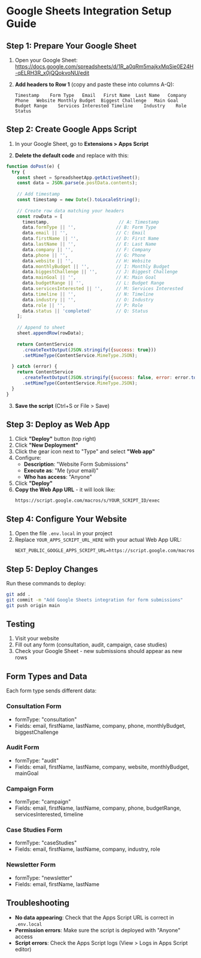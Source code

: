 # Google Sheets Integration Setup Guide

## Step 1: Prepare Your Google Sheet

1. Open your Google Sheet: https://docs.google.com/spreadsheets/d/1R_a0qRm5majkxMqSie0E24H-qELRH3R_x0jQQokvoNU/edit

2. **Add headers to Row 1** (copy and paste these into columns A-Q):
   ```
   Timestamp	Form Type	Email	First Name	Last Name	Company	Phone	Website	Monthly Budget	Biggest Challenge	Main Goal	Budget Range	Services Interested	Timeline	Industry	Role	Status
   ```

## Step 2: Create Google Apps Script

1. In your Google Sheet, go to **Extensions > Apps Script**

2. **Delete the default code** and replace with this:

```javascript
function doPost(e) {
  try {
    const sheet = SpreadsheetApp.getActiveSheet();
    const data = JSON.parse(e.postData.contents);
    
    // Add timestamp
    const timestamp = new Date().toLocaleString();
    
    // Create row data matching your headers
    const rowData = [
      timestamp,                          // A: Timestamp
      data.formType || '',               // B: Form Type
      data.email || '',                  // C: Email
      data.firstName || '',              // D: First Name
      data.lastName || '',               // E: Last Name
      data.company || '',                // F: Company
      data.phone || '',                  // G: Phone
      data.website || '',                // H: Website
      data.monthlyBudget || '',          // I: Monthly Budget
      data.biggestChallenge || '',       // J: Biggest Challenge
      data.mainGoal || '',               // K: Main Goal
      data.budgetRange || '',            // L: Budget Range
      data.servicesInterested || '',     // M: Services Interested
      data.timeline || '',               // N: Timeline
      data.industry || '',               // O: Industry
      data.role || '',                   // P: Role
      data.status || 'completed'         // Q: Status
    ];
    
    // Append to sheet
    sheet.appendRow(rowData);
    
    return ContentService
      .createTextOutput(JSON.stringify({success: true}))
      .setMimeType(ContentService.MimeType.JSON);
      
  } catch (error) {
    return ContentService
      .createTextOutput(JSON.stringify({success: false, error: error.toString()}))
      .setMimeType(ContentService.MimeType.JSON);
  }
}
```

3. **Save the script** (Ctrl+S or File > Save)

## Step 3: Deploy as Web App

1. Click **"Deploy"** button (top right)
2. Click **"New Deployment"**
3. Click the gear icon next to "Type" and select **"Web app"**
4. Configure:
   - **Description**: "Website Form Submissions"
   - **Execute as**: "Me (your email)"
   - **Who has access**: "Anyone"
5. Click **"Deploy"**
6. **Copy the Web App URL** - it will look like:
   ```
   https://script.google.com/macros/s/YOUR_SCRIPT_ID/exec
   ```

## Step 4: Configure Your Website

1. Open the file `.env.local` in your project
2. Replace `YOUR_APPS_SCRIPT_URL_HERE` with your actual Web App URL:
   ```
   NEXT_PUBLIC_GOOGLE_APPS_SCRIPT_URL=https://script.google.com/macros/s/YOUR_SCRIPT_ID/exec
   ```

## Step 5: Deploy Changes

Run these commands to deploy:
```bash
git add .
git commit -m "Add Google Sheets integration for form submissions"
git push origin main
```

## Testing

1. Visit your website
2. Fill out any form (consultation, audit, campaign, case studies)
3. Check your Google Sheet - new submissions should appear as new rows

## Form Types and Data

Each form type sends different data:

### Consultation Form
- formType: "consultation"
- Fields: email, firstName, lastName, company, phone, monthlyBudget, biggestChallenge

### Audit Form  
- formType: "audit"
- Fields: email, firstName, lastName, company, website, monthlyBudget, mainGoal

### Campaign Form
- formType: "campaign" 
- Fields: email, firstName, lastName, company, phone, budgetRange, servicesInterested, timeline

### Case Studies Form
- formType: "caseStudies"
- Fields: email, firstName, lastName, company, industry, role

### Newsletter Form
- formType: "newsletter"
- Fields: email, firstName, lastName

## Troubleshooting

- **No data appearing**: Check that the Apps Script URL is correct in `.env.local`
- **Permission errors**: Make sure the script is deployed with "Anyone" access
- **Script errors**: Check the Apps Script logs (View > Logs in Apps Script editor)